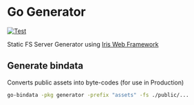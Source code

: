 # Go Generator

[![Test](https://github.com/MGSousa/go-generator/actions/workflows/tests.yml/badge.svg)](https://github.com/MGSousa/go-generator/actions/workflows/tests.yml)

Static FS Server Generator using [Iris Web Framework](https://github.com/kataras/iris)

## Generate bindata
Converts public assets into byte-codes (for use in Production)
```sh
go-bindata -pkg generator -prefix "assets" -fs ./public/...
```
